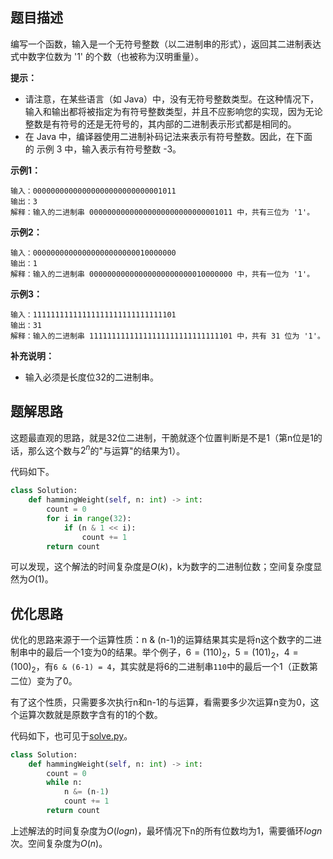 ## 题目描述

编写一个函数，输入是一个无符号整数（以二进制串的形式），返回其二进制表达式中数字位数为 '1' 的个数（也被称为汉明重量）。

**提示：**
- 请注意，在某些语言（如 Java）中，没有无符号整数类型。在这种情况下，输入和输出都将被指定为有符号整数类型，并且不应影响您的实现，因为无论整数是有符号的还是无符号的，其内部的二进制表示形式都是相同的。
- 在 Java 中，编译器使用二进制补码记法来表示有符号整数。因此，在下面的 示例 3 中，输入表示有符号整数 -3。

**示例1：**
```
输入：00000000000000000000000000001011
输出：3
解释：输入的二进制串 00000000000000000000000000001011 中，共有三位为 '1'。
```

**示例2：**
```
输入：00000000000000000000000010000000
输出：1
解释：输入的二进制串 00000000000000000000000010000000 中，共有一位为 '1'。
```

**示例3：**
```
输入：11111111111111111111111111111101
输出：31
解释：输入的二进制串 11111111111111111111111111111101 中，共有 31 位为 '1'。
```

**补充说明：**
- 输入必须是长度位32的二进制串。

## 题解思路

这题最直观的思路，就是32位二进制，干脆就逐个位置判断是不是1（第n位是1的话，那么这个数与$2^n$的"与运算"的结果为1）。

代码如下。

```python
class Solution:
    def hammingWeight(self, n: int) -> int:
        count = 0
        for i in range(32):
            if (n & 1 << i):
                count += 1
        return count
```

可以发现，这个解法的时间复杂度是$O(k)$，k为数字的二进制位数；空间复杂度显然为$O(1)$。

## 优化思路

优化的思路来源于一个运算性质：n & (n-1)的运算结果其实是将n这个数字的二进制串中的最后一个1变为0的结果。举个例子，$6=(110)_2$，$5=(101)_2$，$4=(100)_2$，有`6 & (6-1) = 4`，其实就是将6的二进制串`110`中的最后一个1（正数第二位）变为了0。

有了这个性质，只需要多次执行n和n-1的与运算，看需要多少次运算n变为0，这个运算次数就是原数字含有的1的个数。

代码如下，也可见于[solve.py](./solve.py)。

```python
class Solution:
    def hammingWeight(self, n: int) -> int:
        count = 0
        while n:
            n &= (n-1)
            count += 1
        return count
```

上述解法的时间复杂度为$O(logn)$，最坏情况下n的所有位数均为1，需要循环$logn$次。空间复杂度为$O(n)$。
